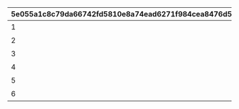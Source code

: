 |5e055a1c8c79da66742fd5810e8a74ead6271f984cea8476d504a2a762e3ba2b|8c081d02f685102101af26db9925fd6b05510a1990299552ad25b48c72a4c9fe|
| --- | --- |
|1|战斗、体育|
|2|语言、故事|
|3|文化、杂学|
|4|科学、地理、数学|
|5|美食、生活|
|6|人、生物|